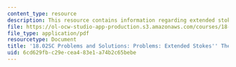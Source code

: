 ```yaml
---
content_type: resource
description: This resource contains information regarding extended stokes' theorem.
file: https://ol-ocw-studio-app-production.s3.amazonaws.com/courses/18-02sc-multivariable-calculus-fall-2010/6cd629fbc29ecea483e1a74b2c65bebe_MIT18_02SC_pb_93_comb.pdf
file_type: application/pdf
resourcetype: Document
title: '18.02SC Problems and Solutions: Problems: Extended Stokes'' Theorem'
uid: 6cd629fb-c29e-cea4-83e1-a74b2c65bebe
---
```

